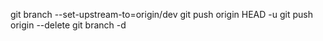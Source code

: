 git branch --set-upstream-to=origin/dev 
git push origin HEAD -u
git push origin --delete
git branch -d 